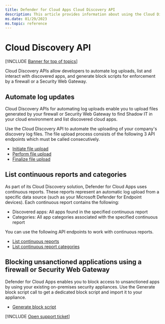 ```yaml
---
title: Defender for Cloud Apps Cloud Discovery API
description: This article provides information about using the Cloud Discovery API.
ms.date: 01/29/2023
ms.topic: reference
---
```

# Cloud Discovery API

[!INCLUDE [Banner for top of topics](includes/banner.md)]

Cloud Discovery APIs allow developers to automate log uploads, list and interact with discovered apps, and generate block scripts for enforcement by a firewall or a Security Web Gateway.

## Automate log updates

Cloud Discovery APIs for automating log uploads enable you to upload files generated by your firewall or Security Web Gateway to find Shadow IT in your cloud environment and list discovered cloud apps.

Use the Cloud Discovery API to automate the uploading of your company's discovery log files. The file upload process consists of the following 3 API endpoints which must be called consecutively.

- [Initiate file upload](api-discovery-initiate.md)
- [Perform file upload](api-discovery-perform.md)
- [Finalize file upload](api-discovery-finalize.md)

## List continuous reports and categories

As part of its Cloud Discovery solution, Defender for Cloud Apps uses continuous reports. These reports represent an automatic log upload from a specific data source (such as your Microsoft Defender for Endpoint devices). Each continuous report contains the following:

- Discovered apps: All apps found in the specified continuous report
- Categories: All app categories associated with the specified continuous report

You can use the following API endpoints to work with continuous reports.

- [List continuous reports](api-discovery-list-streams.md)
- [List continuous report categories](api-discovery-list-categories.md)

## Blocking unsanctioned applications using a firewall or Security Web Gateway

Defender for Cloud Apps enables you to block access to unsanctioned apps by using your existing on-premises security appliances. Use the Generate block script call to get a dedicated block script and import it to your appliance.

- [Generate block script](api-discovery-script.md)

[!INCLUDE [Open support ticket](includes/support.md)]
